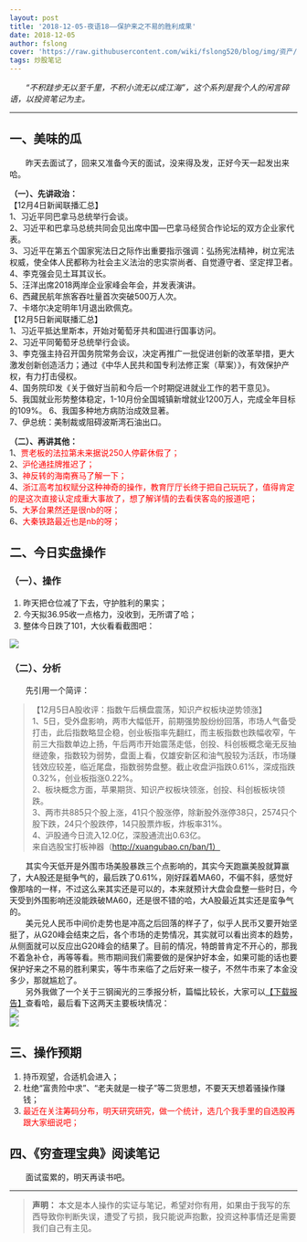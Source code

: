 ```yaml
---
layout: post
title: '2018-12-05-夜语18——保护来之不易的胜利成果'
date: 2018-12-05
author: fslong
cover: 'https://raw.githubusercontent.com/wiki/fslong520/blog/img/资产/资产2018-12-05.jpg'
tags: 炒股笔记
---
```

  
&emsp;&emsp;*“不积跬步无以至千里，不积小流无以成江海”，这个系列是我个人的闲言碎语，以投资笔记为主。*  
   

---
  


## **一、美味的瓜**   
&emsp;&emsp;昨天去面试了，回来又准备今天的面试，没来得及发，正好今天一起发出来哈。  

**（一）、先讲政治：**    
【12月4日新闻联播汇总】  
1、习近平同巴拿马总统举行会谈。  
2、习近平和巴拿马总统共同会见出席中国—巴拿马经贸合作论坛的双方企业家代表。  
3、习近平在第五个国家宪法日之际作出重要指示强调：弘扬宪法精神，树立宪法权威，使全体人民都称为社会主义法治的忠实崇尚者、自觉遵守者、坚定捍卫者。  
4、李克强会见土耳其议长。  
5、汪洋出席2018两岸企业家峰会年会，并发表演讲。  
6、西藏民航年旅客吞吐量首次突破500万人次。  
7、卡塔尔决定明年1月退出欧佩克。  
【12月5日新闻联播汇总】  
1、习近平抵达里斯本，开始对葡萄牙共和国进行国事访问。  
2、习近平同葡萄牙总统举行会谈。  
3、李克强主持召开国务院常务会议，决定再推广一批促进创新的改革举措，更大激发创新创造活力；通过《中华人民共和国专利法修正案（草案）》，有效保护产权，有力打击侵权。  
4、国务院印发《关于做好当前和今后一个时期促进就业工作的若干意见》。  
5、我国就业形势整体稳定，1-10月份全国城镇新增就业1200万人，完成全年目标的109%。
6、我国多种地方病防治成效显著。  
7、伊总统：美制裁或阻碍波斯湾石油出口。        

**（二）、再讲其他：**  
1、<font color="red">贾老板的法拉第未来据说250人停薪休假了；</font>  
2、<font color="red">沪伦通挂牌推迟了；</font>  
3、<font color="red">神反转的海南赛马了解一下；</font>  
4、<font color="red">浙江高考加权赋分这种神奇的操作，教育厅厅长终于把自己玩玩了，值得肯定的是这次直接认定成重大事故了，想了解详情的去看侠客岛的报道吧；</font>  
5、<font color="red">大茅台果然还是很nb的呀；</font>  
6、<font color="red">大秦铁路最近也是nb的呀；</font>  
## **二、今日实盘操作**
### **（一）、操作**
1. 昨天把仓位减了下去，守护胜利的果实；
2. 今天拟36.95收一点格力，没收到，无所谓了哈；
3. 整体今日跌了101，大伙看看截图吧：   
     
![](https://raw.githubusercontent.com/wiki/fslong520/blog/img/资产/资产2018-12-05.jpg)
### **（二）、分析**  
 
&emsp;&emsp;先引用一个简评：  
>【12月5日A股收评：指数午后横盘震荡，知识产权板块逆势领涨】  
1、5日，受外盘影响，两市大幅低开，前期强势股纷纷回落，市场人气备受打击，此后指数略显企稳，创业板指率先翻红，而主板指数也跌幅收窄，午前三大指数单边上扬，午后两市开始震荡走低，创投、科创板概念毫无反抽继迹象，指数较为弱势，盘面上看，仅雄安新区和油气股较为活跃，市场赚钱效应较差，临近尾盘，指数弱势盘整。截止收盘沪指跌0.61%，深成指跌0.32%，创业板指涨0.22%。  
2、板块概念方面，苹果期货、知识产权板块领涨，创投、科创板板块领跌。  
3、两市共885只个股上涨，41只个股涨停，除新股外涨停38只，2574只个股下跌，24只个股跌停，14只股票炸板，炸板率31%。  
4、沪股通今日流入12.0亿，深股通流出0.63亿。  
来自选股宝打板神器（http://xuangubao.cn/ban/1）    

&emsp;&emsp;其实今天低开是外围市场美股暴跌三个点影响的，其实今天跑赢美股就算赢了，大A股还是挺争气的，最后跌了0.61%，刚好踩着MA60，不偏不斜，感觉好像那啥的一样，不过这么来其实还是可以的，本来就预计大盘会盘整一些时日，今天受到外围影响还没能跌破MA60，还是很不错的哈，大A股最近其实还是蛮争气的。  
&emsp;&emsp;美元兑人民币中间价走势也是冲高之后回落的样子了，似乎人民币又要开始坚挺了，从G20峰会结束之后，各个市场的走势情况，其实就可以看出资本的趋势，从侧面就可以反应出G20峰会的结果了。目前的情况，特朗普肯定不开心的，那我不着急补仓，再等等看。熊市期间我们需要做的是保护好本金，如果可能的话也要保护好来之不易的胜利果实，等牛市来临了之后好来一梭子，不然牛市来了本金没多少，那就尴尬了。   
&emsp;&emsp;另外我做了一个关于三钢闽光的三季报分析，篇幅比较长，大家可以[【下载报告】](https://raw.githubusercontent.com/wiki/fslong520/blog/img/杂/2018.12.04/三钢闽光财报分析.pdf)查看哈，最后看下这两天主要板块情况：  
![](https://raw.githubusercontent.com/wiki/fslong520/blog/img/板块/资金流入流出2018-12-04.jpg)   
![](https://raw.githubusercontent.com/wiki/fslong520/blog/img/板块/资金流入流出2018-12-05.jpg)   


## **三、操作预期**

1. 持币观望，合适机会进入；
2. 杜绝“富贵险中求”、“老夫就是一梭子”等二货思想，不要天天想着骚操作赚钱；
3. <font color="red">最近在关注筹码分布，明天研究研究，做一个统计，选几个我手里的自选股再跟大家细说吧；</font>



## **四、《穷查理宝典》阅读笔记**
&emsp;&emsp;面试蛮累的，明天再读书吧。

    

---   
  
> **声明：**
> 本文是本人操作的实证与笔记，希望对你有用，如果由于我写的东西导致你判断失误，遭受了亏损，我只能说声抱歉，投资这种事情还是需要我们自己有主见。